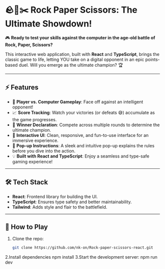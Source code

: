 # 🪨📄✂️ Rock Paper Scissors: The Ultimate Showdown!

🎮 **Ready to test your skills against the computer in the age-old battle of Rock, Paper, Scissors?**

This interactive web application, built with **React** and **TypeScript**, brings the classic game to life, letting YOU take on a digital opponent in an epic points-based duel. Will you emerge as the ultimate champion? 🏆

---

## ⚡ Features

- 🌟 **Player vs. Computer Gameplay**: Face off against an intelligent opponent!
- 📈 **Score Tracking**: Watch your victories (or defeats 😅) accumulate as the game progresses.
- 🏁 **Winner Declaration**: Compete across multiple rounds to determine the ultimate champion.
- 🎨 **Interactive UI**: Clean, responsive, and fun-to-use interface for an immersive experience.
- 🔔 **Pop-up Instructions**: A sleek and intuitive pop-up explains the rules before you dive into the action.
- 💡 **Built with React and TypeScript**: Enjoy a seamless and type-safe gaming experience!

---

## 🛠️ Tech Stack

- **React**: Frontend library for building the UI.
- **TypeScript**: Ensures type safety and better maintainability.
- **Tailwind**: Adds style and flair to the battlefield.

---

## 🚀 How to Play

1. Clone the repo:
   ```bash
   git clone https://github.com/nk-on/Rock-paper-scissors-react.git
2.Install dependencies
   npm install
3.Start the development server:
  npm run dev

